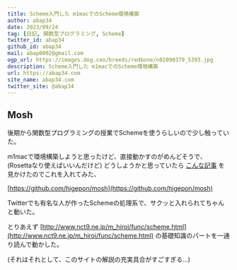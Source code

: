 ```yaml
---
title: Scheme入門した m1macでのScheme環境構築
author: abap34
date: 2023/09/24
tag: [日記, 関数型プログラミング, Scheme]
twitter_id: abap34
github_id: abap34
mail: abap0002@gmail.com
ogp_url: https://images.dog.ceo/breeds/redbone/n02090379_5393.jpg
description: Scheme入門した m1macでのScheme環境構築
url: https://abap34.com
site_name: abap34.com
twitter_site: @abap34
---
```

## Mosh
後期から関数型プログラミングの授業でSchemeを使うらしいので少し触っていた。

m1macで環境構築しようと思ったけど、直接動かすのがめんどそうで、(Rosettaなり使えばいいんだけど)
どうしようかと思っていたら [こんな記事](https://higepon.hatenablog.com/entry/2022/08/04/171319) を見かけたのでこれを入れてみた、　


[https://github.com/higepon/mosh](https://github.com/higepon/mosh)


Twitterでも有名な人が作ったSchemeの処理系で、サクッと入れられてちゃんと動いた。


とりあえず [http://www.nct9.ne.jp/m_hiroi/func/scheme.html](http://www.nct9.ne.jp/m_hiroi/func/scheme.html) の基礎知識のパートを一通り読んで動かした。


(それはそれとして、このサイトの解説の充実具合がすごすぎる...)



 